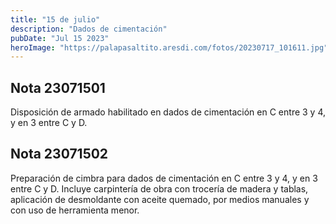 ```yaml
---
title: "15 de julio"
description: "Dados de cimentación"
pubDate: "Jul 15 2023"
heroImage: "https://palapasaltito.aresdi.com/fotos/20230717_101611.jpg"
---
```


## Nota 23071501

Disposición de armado habilitado en dados de cimentación en C entre 3 y 4, y en 3 entre C y D.

## Nota 23071502

Preparación de cimbra para dados de cimentación en C entre 3 y 4, y en 3 entre C y D. Incluye carpintería de obra con trocería de madera y tablas, aplicación de desmoldante con aceite quemado, por medios manuales y con uso de herramienta menor.
